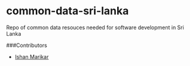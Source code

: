 # common-data-sri-lanka
Repo of common data resouces needed for software development in Sri Lanka


###Contributors
*   [Ishan Marikar](https://github.com/ishan-marikar)
